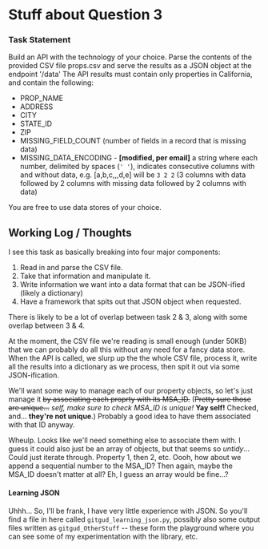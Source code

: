 # Stuff about Question 3

### Task Statement
Build an API with the technology of your choice. Parse the contents of the provided CSV file props.csv and serve the results as a JSON object at the endpoint '/data'
The API results must contain only properties in California, and contain the following:
- PROP_NAME
- ADDRESS
- CITY
- STATE_ID
- ZIP
- MISSING_FIELD_COUNT (number of fields in a record that is missing data)
- MISSING_DATA_ENCODING - **[modified, per email]** a string where each number, delimited by spaces (`' '`), indicates consecutive columns with and without data, e.g. [a,b,c,,,d,e] will be `3 2 2` (3 columns with data followed by 2 columns with missing data followed by 2 columns with data)

You are free to use data stores of your choice.


## Working Log / Thoughts
I see this task as basically breaking into four major components:
1. Read in and parse the CSV file.
2. Take that information and manipulate it.
3. Write information we want into a data format that can be JSON-ified (likely a dictionary)
4. Have a framework that spits out that JSON object when requested.

There is likely to be a lot of overlap between task 2 & 3, along with some overlap between 3 & 4.

At the moment, the CSV file we're reading is small enough (under 50KB) that we can probably do all this without any need for a fancy data store. When the API is called, we slurp up the the whole CSV file, process it, write all the results into a dictionary as we process, then spit it out via some JSON-ification.

We'll want some way to manage each of our property objects, so let's just manage it ~~by associating each proprty with its MSA_ID.~~ (~~Pretty sure those are unique...~~ *self, make sure to check MSA_ID is unique!*  **Yay self!** Checked, and... **they're not unique**.) Probably a good idea to have them associated with that ID anyway.

Wheulp. Looks like we'll need something else to associate them with. I guess it could also just be an array of objects, but that seems so *untidy*... Could just iterate through. Property 1, then 2, etc. Oooh, how about we append a sequential number to the MSA_ID? Then again, maybe the MSA_ID doesn't matter at all? Eh, I guess an array would be fine...?



#### Learning JSON
Uhhh... So, I'll be frank, I have very little experience with JSON. So you'll find a file in here called `gitgud_learning_json.py`, possibly also some output files written as `gitgud_OtherStuff` -- these form the playground where you can see some of my experimentation with the library, etc.